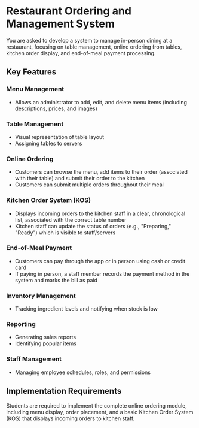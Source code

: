 # Restaurant Ordering and Management System

You are asked to develop a system to manage in-person dining at a restaurant, focusing on table management, online ordering from tables, kitchen order display, and end-of-meal payment processing.

## Key Features

### Menu Management
- Allows an administrator to add, edit, and delete menu items (including descriptions, prices, and images)

### Table Management
- Visual representation of table layout
- Assigning tables to servers

### Online Ordering
- Customers can browse the menu, add items to their order (associated with their table) and submit their order to the kitchen
- Customers can submit multiple orders throughout their meal

### Kitchen Order System (KOS)
- Displays incoming orders to the kitchen staff in a clear, chronological list, associated with the correct table number
- Kitchen staff can update the status of orders (e.g., "Preparing," "Ready") which is visible to staff/servers

### End-of-Meal Payment
- Customers can pay through the app or in person using cash or credit card
- If paying in person, a staff member records the payment method in the system and marks the bill as paid

### Inventory Management
- Tracking ingredient levels and notifying when stock is low

### Reporting
- Generating sales reports
- Identifying popular items

### Staff Management
- Managing employee schedules, roles, and permissions

## Implementation Requirements
Students are required to implement the complete online ordering module, including menu display, order placement, and a basic Kitchen Order System (KOS) that displays incoming orders to kitchen staff.